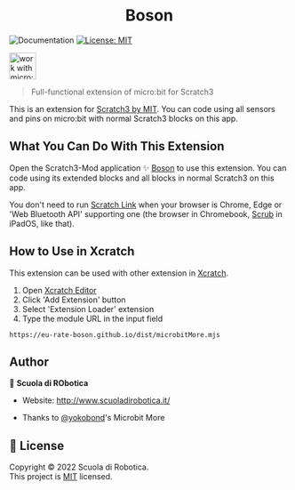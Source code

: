 <h1 align="center">Boson</h1>
<p>
  <img alt="Documentation" src="https://img.shields.io/badge/documentation-yes-brightgreen.svg" /></a>
  <a href="https://github.com/eu-rate-boson/mbit-more-v2/blob/master/LICENSE" target="_blank">
    <img alt="License: MIT" src="https://img.shields.io/github/license/eu-rate-boson/mbit-more-v2" />
  </a>
</p>
<p>
  <img alt="work with micro:bit v1 and v2" src="https://cdn.sanity.io/images/ajwvhvgo/production/17d9277789c6f781092ee9c2f6993b0457c6ce94-1454x421.png" height="48">
</p>

> Full-functional extension of micro:bit for Scratch3

This is an extension for [Scratch3 by MIT](https://scratch.mit.edu/). You can code using all sensors and pins on micro:bit with normal Scratch3 blocks on this app.


## What You Can Do With This Extension

Open the Scratch3-Mod application ✨ [Boson](https://eu-rate-boson.github.io/) to use this extension. You can code using its extended blocks and all blocks in normal Scratch3 on this app. 

You don't need to run [Scratch Link](https://scratch.mit.edu/microbit) when your browser is Chrome, Edge or 'Web Bluetooth API' supporting one (the browser in Chromebook, [‎Scrub](https://apps.apple.com/jp/app/scrub-web-browser/id1569777095) in iPadOS, like that).


## How to Use in Xcratch

This extension can be used with other extension in [Xcratch](https://xcratch.github.io/). 
1. Open [Xcratch Editor](https://xcratch.github.io/editor)
2. Click 'Add Extension' button
3. Select 'Extension Loader' extension
4. Type the module URL in the input field 
```
https://eu-rate-boson.github.io/dist/microbitMore.mjs
```

## Author

👤 **Scuola di RObotica**
* Website: http://www.scuoladirobotica.it/

* Thanks to [@yokobond](https://github.com/yokobond)'s Microbit More


## 📝 License

Copyright © 2022 Scuola di Robotica.<br />
This project is [MIT](https://github.com/eu-rate-boson/mbit-more-v2/blob/master/LICENSE) licensed.

